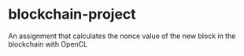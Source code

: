 # blockchain-project
An assignment that calculates the nonce value of the new block in the blockchain with OpenCL
